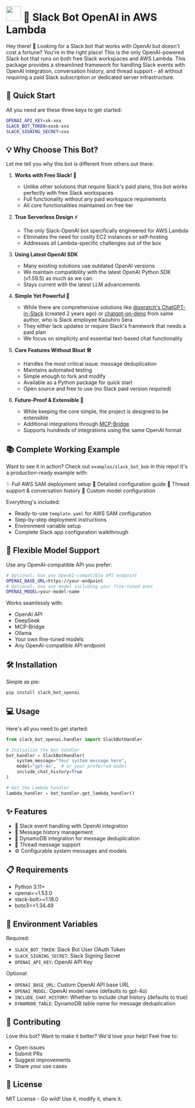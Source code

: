 # <img src="https://upload.wikimedia.org/wikipedia/commons/thumb/d/d5/Slack_icon_2019.svg/2048px-Slack_icon_2019.svg.png" width="40"> 🤖 Slack Bot OpenAI in AWS Lambda

Hey there! 👋 Looking for a Slack bot that works with OpenAI but doesn't cost a fortune? You're in the right place! This is the only OpenAI-powered Slack bot that runs on both free Slack workspaces and AWS Lambda. This package provides a streamlined framework for handling Slack events with OpenAI integration, conversation history, and thread support - all without requiring a paid Slack subscription or dedicated server infrastructure.

## 🚀 Quick Start

All you need are these three keys to get started:
```bash
OPENAI_API_KEY=sk-xxx
SLACK_BOT_TOKEN=xoxb-xxx
SLACK_SIGNING_SECRET=xxx
```

## 💡 Why Choose This Bot?

Let me tell you why this bot is different from others out there:

1. **Works with Free Slack! 🎉**
   - Unlike other solutions that require Slack's paid plans, this bot works perfectly with free Slack workspaces
   - Full functionality without any paid workspace requirements
   - All core functionalities maintained on free tier

2. **True Serverless Design ⚡**
   - The only Slack-OpenAI bot specifically engineered for AWS Lambda
   - Eliminates the need for costly EC2 instances or self-hosting
   - Addresses all Lambda-specific challenges out of the box

3. **Using Latest OpenAI SDK**
   - Many existing solutions use outdated OpenAI versions
   - We maintain compatibility with the latest OpenAI Python SDK (v1.59.5) as much as we can.
   - Stays current with the latest LLM advancements

4. **Simple Yet Powerful 💪**
   - While there are comprehensive solutions like [@seratch's ChatGPT-in-Slack](https://github.com/seratch/ChatGPT-in-Slack) (created 2 years ago) or [chatgpt-on-deno](https://github.com/seratch/chatgpt-on-deno) from same author, who is Slack employee Kazuhiro Sera
   - They either lack updates or require Slack's framework that needs a paid plan
   - We focus on simplicity and essential text-based chat functionality

5. **Core Features Without Bloat 🛠️**
   - Handles the most critical issue: message deduplication
   - Maintains automated testing
   - Simple enough to fork and modify
   - Available as a Python package for quick start
   - Open source and free to use (no Slack paid version required)

6. **Future-Proof & Extensible 🔮**
   - While keeping the core simple, the project is designed to be extensible
   - Additional integrations through [MCP-Bridge](https://github.com/SecretiveShell/MCP-Bridge)
   - Supports hundreds of integrations using the same OpenAI format

## 📚 Complete Working Example

Want to see it in action? Check out `examples/slack_bot_bob` in this repo! It's a production-ready example with:

✨ Full AWS SAM deployment setup
🔧 Detailed configuration guide
💬 Thread support & conversation history
🎯 Custom model configuration

Everything's included:
- Ready-to-use `template.yaml` for AWS SAM configuration
- Step-by-step deployment instructions
- Environment variable setup
- Complete Slack app configuration walkthrough

## 🔌 Flexible Model Support

Use any OpenAI-compatible API you prefer:
```bash
# Optional: Use any OpenAI-compatible API endpoint
OPENAI_BASE_URL=https://your-endpoint
# Optional: Use any model including your fine-tuned ones
OPENAI_MODEL=your-model-name
```

Works seamlessly with:
- OpenAI API
- DeepSeek
- MCP-Bridge
- Ollama
- Your own fine-tuned models
- Any OpenAI-compatible API endpoint

## 🛠️ Installation

Simple as pie:
```bash
pip install slack_bot_openai
```

## 💻 Usage

Here's all you need to get started:
```python
from slack_bot_openai.handler import SlackBotHandler

# Initialize the bot handler
bot_handler = SlackBotHandler(
    system_message="Your system message here",
    model="gpt-4o",  # or your preferred model
    include_chat_history=True
)

# Get the Lambda handler
lambda_handler = bot_handler.get_lambda_handler()
```

## ✨ Features

- 💬 Slack event handling with OpenAI integration
- 🧠 Message history management
- 🔄 DynamoDB integration for message deduplication
- 📝 Thread message support
- ⚙️ Configurable system messages and models

## 📋 Requirements

- Python 3.11+
- openai==1.53.0
- slack-bolt>=1.18.0
- boto3==1.34.49

## 🔑 Environment Variables

Required:
- `SLACK_BOT_TOKEN`: Slack Bot User OAuth Token
- `SLACK_SIGNING_SECRET`: Slack Signing Secret
- `OPENAI_API_KEY`: OpenAI API Key

Optional:
- `OPENAI_BASE_URL`: Custom OpenAI API base URL
- `OPENAI_MODEL`: OpenAI model name (defaults to gpt-4o)
- `INCLUDE_CHAT_HISTORY`: Whether to include chat history (defaults to true)
- `DYNAMODB_TABLE`: DynamoDB table name for message deduplication

## 🤝 Contributing

Love this bot? Want to make it better? We'd love your help! Feel free to:
- Open issues
- Submit PRs
- Suggest improvements
- Share your use cases

## 📝 License

MIT License - Go wild! Use it, modify it, share it.